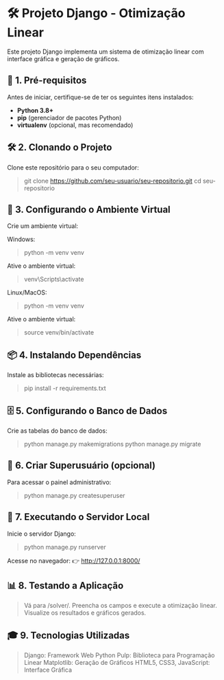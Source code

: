 # 🛠️ Projeto Django - Otimização Linear

Este projeto Django implementa um sistema de otimização linear com interface gráfica e geração de gráficos.


## 🚀 **1. Pré-requisitos**

Antes de iniciar, certifique-se de ter os seguintes itens instalados:

- **Python 3.8+**
- **pip** (gerenciador de pacotes Python)
- **virtualenv** (opcional, mas recomendado)


## 🛠️ **2. Clonando o Projeto**

Clone este repositório para o seu computador:

> git clone https://github.com/seu-usuario/seu-repositorio.git
> cd seu-repositorio


## 🐍 3. Configurando o Ambiente Virtual

Crie um ambiente virtual:

Windows:
> python -m venv venv

Ative o ambiente virtual:
> venv\Scripts\activate

Linux/MacOS:
> python -m venv venv
> 
Ative o ambiente virtual:
> source venv/bin/activate


## 📦 4. Instalando Dependências

Instale as bibliotecas necessárias:

> pip install -r requirements.txt


## 🗄️ 5. Configurando o Banco de Dados

Crie as tabelas do banco de dados:

> python manage.py makemigrations
> python manage.py migrate


## 🔑 6. Criar Superusuário (opcional)

Para acessar o painel administrativo:

> python manage.py createsuperuser


## 🚦 7. Executando o Servidor Local

Inicie o servidor Django:

> python manage.py runserver

Acesse no navegador:
👉 http://127.0.0.1:8000/


## 📊 8. Testando a Aplicação

> Vá para /solver/.
> Preencha os campos e execute a otimização linear.
> Visualize os resultados e gráficos gerados.


## 🎓 9. Tecnologias Utilizadas

> Django: Framework Web Python
> Pulp: Biblioteca para Programação Linear
> Matplotlib: Geração de Gráficos
> HTML5, CSS3, JavaScript: Interface Gráfica
